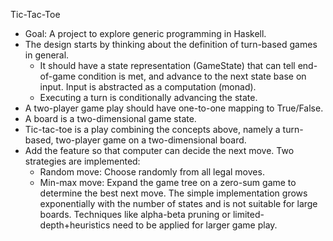 Tic-Tac-Toe

- Goal: A project to explore generic programming in Haskell.
- The design starts by thinking about the definition of turn-based games in general. 
  - It should have a state representation (GameState) that can tell end-of-game condition is met, and advance to the next state base on input. Input is abstracted as a computation (monad).
  - Executing a turn is conditionally advancing the state.
- A two-player game play should have one-to-one mapping to True/False.
- A board is a two-dimensional game state.
- Tic-tac-toe is a play combining the concepts above, namely a turn-based, two-player game on a two-dimensional board.
- Add the feature so that computer can decide the next move. Two strategies are implemented:
  - Random move: Choose randomly from all legal moves.
  - Min-max move: Expand the game tree on a zero-sum game to determine the best next move. The simple implementation grows exponentially with the number of states and is not suitable for large boards. Techniques like alpha-beta pruning or limited-depth+heuristics need to be applied for larger game play.